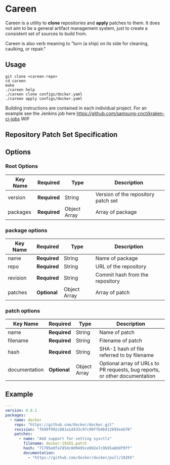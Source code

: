 # Careen

Careen is a utility to __clone__ repositories and __apply__ patches to them. It does not aim to be a general artifact management system, just to create a consistent set of sources to build from.

Careen is also verb meaning to "turn (a ship) on its side for cleaning, caulking, or repair."

## Usage

```
git clone <careen-repo>
cd careen
make
./careen help
./careen clone configs/docker.yaml
./careen apply configs/docker.yaml
```

Building instructions are contained in each individual project. For an example see the Jenkins job here https://github.com/samsung-cnct/kraken-ci-jobs WIP

## Repository Patch Set Specification

## Options
### Root Options
| Key Name | Required | Type | Description|
| --- | --- | --- | --- |
| version | __Required__ | String | Version of the repository patch set |
| packages | __Required__ | Object Array | Array of package |

### package options
| Key Name | Required | Type | Description|
| --- | --- | --- | --- |
| name | __Required__ | String | Name of package |
| repo | __Required__ | String | URL of the repository |
| revision | __Required__ | String | Commit hash from the repository |
| patches | __Optional__ | Object Array | Array of patch |

### patch options
| Key Name | Required | Type | Description|
| --- | --- | --- | --- |
| name | __Required__ | String | Name of patch |
| filename | __Required__ | String | Filename of patch |
| hash | __Required__ | String | SHA-1 hash of file referred to by filename |
| documentation | __Optional__ | Object Array | Optional array of URLs to PR requests, bug reports, or other documentation |

## Example
```yaml
---
version: 0.0.1
packages:
  - name: docker
    repo: "https://github.com/docker/docker.git"
    revision: "fb99f992c081a1d433c97c99ffb46d12693eeb76"
    patches:
      - name: "Add support for setting sysctls"
        filename: docker-19265.patch
        hash: "71705e0fa7d5dc0d9495ce692e7c9b95a8ddf9ff"
        documentation:
          - "https://github.com/docker/docker/pull/19265"
```
